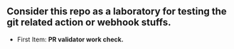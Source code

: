 ## Consider this repo as a laboratory for testing the git related action or webhook stuffs.

- First Item: **PR validator work check.**
